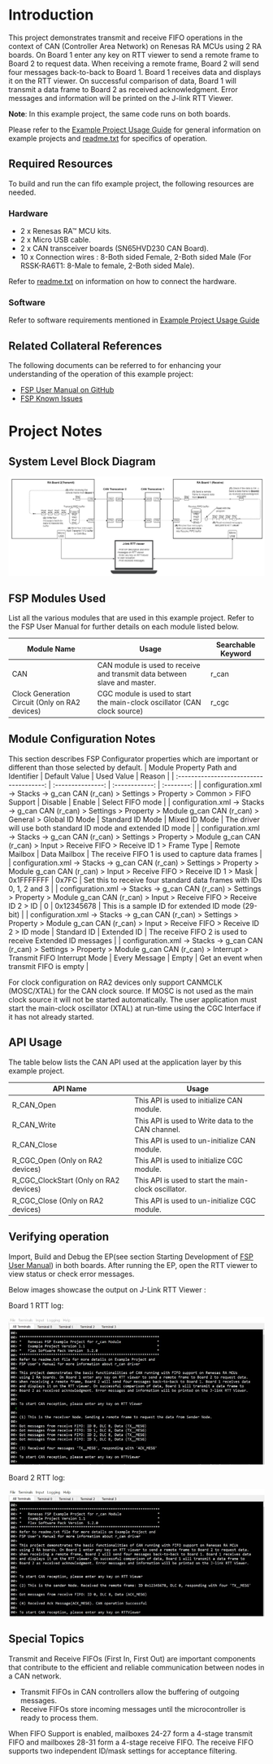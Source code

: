 # Introduction #

This project demonstrates transmit and receive FIFO operations in the context of CAN (Controller Area Network) on Renesas RA MCUs
using 2 RA boards. On Board 1 enter any key on RTT viewer to send a remote frame to Board 2 to request data.
When receiving a remote frame, Board 2 will send four messages back-to-back to Board 1. Board 1 receives data
and displays it on the RTT viewer. On successful comparison of data, Board 1 will transmit a data frame to 
Board 2 as received acknowledgment. Error messages and information will be printed on the J-link RTT Viewer.

**Note**: In this example project, the same code runs on both boards.

Please refer to the [Example Project Usage Guide](https://github.com/renesas/ra-fsp-examples/blob/master/example_projects/Example%20Project%20Usage%20Guide.pdf) 
for general information on example projects and [readme.txt](./readme.txt) for specifics of operation.

## Required Resources ##
To build and run the can fifo example project, the following resources are needed.

### Hardware ###
* 2 x Renesas RA™ MCU kits.
* 2 x Micro USB cable.
* 2 x CAN transceiver boards (SN65HVD230 CAN Board).
* 10 x Connection wires : 8-Both sided Female, 2-Both sided Male (For RSSK-RA6T1: 8-Male to female, 2-Both sided Male).

Refer to [readme.txt](./readme.txt) on information on how to connect the hardware.

### Software ###
Refer to software requirements mentioned in [Example Project Usage Guide](https://github.com/renesas/ra-fsp-examples/blob/master/example_projects/Example%20Project%20Usage%20Guide.pdf)

## Related Collateral References ##
The following documents can be referred to for enhancing your understanding of 
the operation of this example project:
- [FSP User Manual on GitHub](https://renesas.github.io/fsp/)
- [FSP Known Issues](https://github.com/renesas/fsp/issues)

# Project Notes #

## System Level Block Diagram ##
![can](images/can_fifo_High_level_design.png "CAN FIFO Block Diagram")

## FSP Modules Used ##
List all the various modules that are used in this example project. Refer to the FSP User Manual for further details on each module listed below.

| Module Name | Usage  | Searchable Keyword|
|-------------|-----------------------------------------------|-----------------------------------------------|
| CAN | CAN module is used to receive and transmit data between slave and master. | r_can |
| Clock Generation Circuit (Only on RA2 devices)| CGC module is used to start the main-clock oscillator (CAN clock source) | r_cgc |

## Module Configuration Notes ##
This section describes FSP Configurator properties which are important or different than those selected by default. 
|   Module Property Path and Identifier   |   Default Value   |   Used Value   |   Reason   |
| :-------------------------------------: | :---------------: | :------------: | :--------: |
|   configuration.xml -> Stacks -> g_can CAN (r_can) > Settings > Property > Common > FIFO Support |   Disable   |   Enable   |  Select FIFO mode  |
|   configuration.xml -> Stacks -> g_can CAN (r_can) > Settings > Property > Module g_can CAN (r_can) > General > Global ID Mode |   Standard ID Mode   |   Mixed ID Mode   | The driver will use both standard ID mode and extended ID mode  |
|   configuration.xml -> Stacks -> g_can CAN (r_can) > Settings > Property > Module g_can CAN (r_can) > Input > Receive FIFO  > Receive ID 1 > Frame Type |  Remote Mailbox   |   Data Mailbox   | The receive FIFO 1 is used to capture data frames  |
|   configuration.xml -> Stacks -> g_can CAN (r_can) > Settings > Property > Module g_can CAN (r_can) > Input > Receive FIFO  > Receive ID 1 > Mask |  0x1FFFFFFF   |   0x7FC   | Set this to receive four standard data frames with IDs 0, 1, 2 and 3  |
|   configuration.xml -> Stacks -> g_can CAN (r_can) > Settings > Property > Module g_can CAN (r_can) > Input > Receive FIFO  > Receive ID 2 > ID |  0   |   0x12345678   | This is a sample ID for extended ID mode (29-bit)  |
|   configuration.xml -> Stacks -> g_can CAN (r_can) > Settings > Property > Module g_can CAN (r_can) > Input > Receive FIFO  > Receive ID 2 > ID mode |  Standard ID   |   Extended ID   | The receive FIFO 2 is used to receive Extended ID messages  |
|   configuration.xml -> Stacks -> g_can CAN (r_can) > Settings > Property > Module g_can CAN (r_can) > Interrupt > Transmit FIFO Interrupt Mode  |  Every Message   |   Empty    | Get an event when transmit FIFO is empty  |


For clock configuration on RA2 devices only support CANMCLK (MOSC/XTAL) for the CAN clock source. If MOSC is not used as the main clock source it will not be started automatically. The user application must start the main-clock oscillator (XTAL) at run-time using the CGC Interface if it has not already started.

## API Usage ##

The table below lists the CAN API used at the application layer by this example project.

| API Name    | Usage                                                                          |
|-------------|--------------------------------------------------------------------------------|
|R_CAN_Open| This API is used to initialize CAN module. |
|R_CAN_Write| This API is used to Write data to the CAN channel. |
|R_CAN_Close| This API is used to un-initialize CAN module. |
|R_CGC_Open (Only on RA2 devices)| This API is used to initialize CGC module. |
|R_CGC_ClockStart (Only on RA2 devices)| This API is used to start the main-clock oscillator. |
|R_CGC_Close (Only on RA2 devices)| This API is used to un-initialize CGC module. |

## Verifying operation ##
Import, Build and Debug the EP(see section Starting Development of [FSP User Manual](https://renesas.github.io/fsp/_s_t_a_r_t__d_e_v.html)) in both boards. After running the EP, open the RTT viewer to view status or check error messages.

Below images showcase the output on J-Link RTT Viewer :

Board 1 RTT log:

![can_rtt_output](images/can_rtt_1.jpg "Board 1 RTT log")

Board 2 RTT log:

![can_rtt_output](images/can_rtt_2.jpg "Board 2 RTT log")

## Special Topics ##
Transmit and Receive FIFOs (First In, First Out) are important components that contribute to the efficient and reliable communication between nodes in a CAN network.
* Transmit FIFOs in CAN controllers allow the buffering of outgoing messages.
* Receive FIFOs store incoming messages until the microcontroller is ready to process them.

When FIFO Support is enabled, mailboxes 24-27 form a 4-stage transmit FIFO and mailboxes 28-31 form a 4-stage receive FIFO.
The receive FIFO supports two independent ID/mask settings for acceptance filtering.